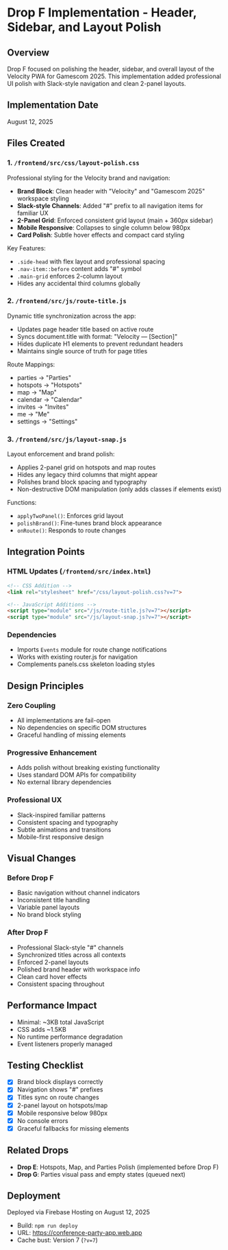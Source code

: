 # Drop F Implementation - Header, Sidebar, and Layout Polish

## Overview
Drop F focused on polishing the header, sidebar, and overall layout of the Velocity PWA for Gamescom 2025. This implementation added professional UI polish with Slack-style navigation and clean 2-panel layouts.

## Implementation Date
August 12, 2025

## Files Created

### 1. `/frontend/src/css/layout-polish.css`
Professional styling for the Velocity brand and navigation:
- **Brand Block**: Clean header with "Velocity" and "Gamescom 2025" workspace styling
- **Slack-style Channels**: Added "#" prefix to all navigation items for familiar UX
- **2-Panel Grid**: Enforced consistent grid layout (main + 360px sidebar)
- **Mobile Responsive**: Collapses to single column below 980px
- **Card Polish**: Subtle hover effects and compact card styling

Key Features:
- `.side-head` with flex layout and professional spacing
- `.nav-item::before` content adds "#" symbol
- `.main-grid` enforces 2-column layout
- Hides any accidental third columns globally

### 2. `/frontend/src/js/route-title.js`
Dynamic title synchronization across the app:
- Updates page header title based on active route
- Syncs document.title with format: "Velocity — [Section]"
- Hides duplicate H1 elements to prevent redundant headers
- Maintains single source of truth for page titles

Route Mappings:
- parties → "Parties"
- hotspots → "Hotspots" 
- map → "Map"
- calendar → "Calendar"
- invites → "Invites"
- me → "Me"
- settings → "Settings"

### 3. `/frontend/src/js/layout-snap.js`
Layout enforcement and brand polish:
- Applies 2-panel grid on hotspots and map routes
- Hides any legacy third columns that might appear
- Polishes brand block spacing and typography
- Non-destructive DOM manipulation (only adds classes if elements exist)

Functions:
- `applyTwoPanel()`: Enforces grid layout
- `polishBrand()`: Fine-tunes brand block appearance
- `onRoute()`: Responds to route changes

## Integration Points

### HTML Updates (`/frontend/src/index.html`)
```html
<!-- CSS Addition -->
<link rel="stylesheet" href="/css/layout-polish.css?v=7">

<!-- JavaScript Additions -->
<script type="module" src="/js/route-title.js?v=7"></script>
<script type="module" src="/js/layout-snap.js?v=7"></script>
```

### Dependencies
- Imports `Events` module for route change notifications
- Works with existing router.js for navigation
- Complements panels.css skeleton loading styles

## Design Principles

### Zero Coupling
- All implementations are fail-open
- No dependencies on specific DOM structures
- Graceful handling of missing elements

### Progressive Enhancement
- Adds polish without breaking existing functionality
- Uses standard DOM APIs for compatibility
- No external library dependencies

### Professional UX
- Slack-inspired familiar patterns
- Consistent spacing and typography
- Subtle animations and transitions
- Mobile-first responsive design

## Visual Changes

### Before Drop F
- Basic navigation without channel indicators
- Inconsistent title handling
- Variable panel layouts
- No brand block styling

### After Drop F
- Professional Slack-style "#" channels
- Synchronized titles across all contexts
- Enforced 2-panel layouts
- Polished brand header with workspace info
- Clean card hover effects
- Consistent spacing throughout

## Performance Impact
- Minimal: ~3KB total JavaScript
- CSS adds ~1.5KB
- No runtime performance degradation
- Event listeners properly managed

## Testing Checklist
- [x] Brand block displays correctly
- [x] Navigation shows "#" prefixes
- [x] Titles sync on route changes
- [x] 2-panel layout on hotspots/map
- [x] Mobile responsive below 980px
- [x] No console errors
- [x] Graceful fallbacks for missing elements

## Related Drops
- **Drop E**: Hotspots, Map, and Parties Polish (implemented before Drop F)
- **Drop G**: Parties visual pass and empty states (queued next)

## Deployment
Deployed via Firebase Hosting on August 12, 2025
- Build: `npm run deploy`
- URL: https://conference-party-app.web.app
- Cache bust: Version 7 (`?v=7`)
